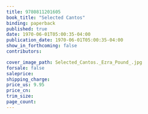 ```yaml
---
title: 9780811201605
book_title: "Selected Cantos"
binding: paperback
published: true
date: 1970-06-01T05:00:35-04:00
publication_date: 1970-06-01T05:00:35-04:00
show_in_forthcoming: false
contributors:

cover_image_path: Selected_Cantos._Ezra_Pound_.jpg
forsale: false
saleprice:
shipping_charge:
price_us: 9.95
price_cn:
trim_size:
page_count:
---
```


